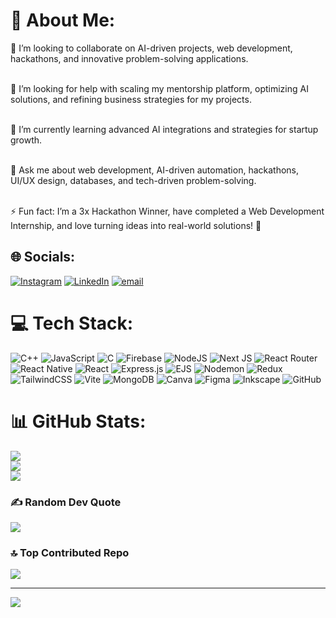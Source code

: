 # 💫 About Me:
👯 I’m looking to collaborate on AI-driven projects, web development, hackathons, and innovative problem-solving applications.<br><br>

🤝 I’m looking for help with scaling my mentorship platform, optimizing AI solutions, and refining business strategies for my projects.<br><br>

🌱 I’m currently learning advanced AI integrations and strategies for startup growth.<br><br>

💬 Ask me about web development, AI-driven automation, hackathons, UI/UX design, databases, and tech-driven problem-solving.<br><br>

⚡ Fun fact: I’m a 3x Hackathon Winner, have completed a Web Development Internship, and love turning ideas into real-world solutions! 🚀


## 🌐 Socials:
[![Instagram](https://img.shields.io/badge/Instagram-%23E4405F.svg?logo=Instagram&logoColor=white)](https://instagram.com/immayankparadkar) [![LinkedIn](https://img.shields.io/badge/LinkedIn-%230077B5.svg?logo=linkedin&logoColor=white)](https://linkedin.com/in/MayankParadkar) [![email](https://img.shields.io/badge/Email-D14836?logo=gmail&logoColor=white)](mailto:immayankparadkar@gmail.com) 

# 💻 Tech Stack:
![C++](https://img.shields.io/badge/c++-%2300599C.svg?style=for-the-badge&logo=c%2B%2B&logoColor=white) ![JavaScript](https://img.shields.io/badge/javascript-%23323330.svg?style=for-the-badge&logo=javascript&logoColor=%23F7DF1E) ![C](https://img.shields.io/badge/c-%2300599C.svg?style=for-the-badge&logo=c&logoColor=white) ![Firebase](https://img.shields.io/badge/firebase-%23039BE5.svg?style=for-the-badge&logo=firebase) ![NodeJS](https://img.shields.io/badge/node.js-6DA55F?style=for-the-badge&logo=node.js&logoColor=white) ![Next JS](https://img.shields.io/badge/Next-black?style=for-the-badge&logo=next.js&logoColor=white) ![React Router](https://img.shields.io/badge/React_Router-CA4245?style=for-the-badge&logo=react-router&logoColor=white) ![React Native](https://img.shields.io/badge/react_native-%2320232a.svg?style=for-the-badge&logo=react&logoColor=%2361DAFB) ![React](https://img.shields.io/badge/react-%2320232a.svg?style=for-the-badge&logo=react&logoColor=%2361DAFB) ![Express.js](https://img.shields.io/badge/express.js-%23404d59.svg?style=for-the-badge&logo=express&logoColor=%2361DAFB) ![EJS](https://img.shields.io/badge/ejs-%23B4CA65.svg?style=for-the-badge&logo=ejs&logoColor=black) ![Nodemon](https://img.shields.io/badge/NODEMON-%23323330.svg?style=for-the-badge&logo=nodemon&logoColor=%BBDEAD) ![Redux](https://img.shields.io/badge/redux-%23593d88.svg?style=for-the-badge&logo=redux&logoColor=white) ![TailwindCSS](https://img.shields.io/badge/tailwindcss-%2338B2AC.svg?style=for-the-badge&logo=tailwind-css&logoColor=white) ![Vite](https://img.shields.io/badge/vite-%23646CFF.svg?style=for-the-badge&logo=vite&logoColor=white) ![MongoDB](https://img.shields.io/badge/MongoDB-%234ea94b.svg?style=for-the-badge&logo=mongodb&logoColor=white) ![Canva](https://img.shields.io/badge/Canva-%2300C4CC.svg?style=for-the-badge&logo=Canva&logoColor=white) ![Figma](https://img.shields.io/badge/figma-%23F24E1E.svg?style=for-the-badge&logo=figma&logoColor=white) ![Inkscape](https://img.shields.io/badge/Inkscape-e0e0e0?style=for-the-badge&logo=inkscape&logoColor=080A13) ![GitHub](https://img.shields.io/badge/github-%23121011.svg?style=for-the-badge&logo=github&logoColor=white)
# 📊 GitHub Stats:
![](https://github-readme-stats.vercel.app/api?username=Imayankparadkar&theme=dark&hide_border=false&include_all_commits=false&count_private=false)<br/>
![](https://nirzak-streak-stats.vercel.app/?user=Imayankparadkar&theme=dark&hide_border=false)<br/>
![](https://github-readme-stats.vercel.app/api/top-langs/?username=Imayankparadkar&theme=dark&hide_border=false&include_all_commits=false&count_private=false&layout=compact)

### ✍️ Random Dev Quote
![](https://quotes-github-readme.vercel.app/api?type=horizontal&theme=radical)

### 🔝 Top Contributed Repo
![](https://github-contributor-stats.vercel.app/api?username=Imayankparadkar&limit=5&theme=dark&combine_all_yearly_contributions=true)

---
[![](https://visitcount.itsvg.in/api?id=Imayankparadkar&icon=0&color=0)](https://visitcount.itsvg.in)

<!-- Proudly created with GPRM ( https://gprm.itsvg.in ) -->
